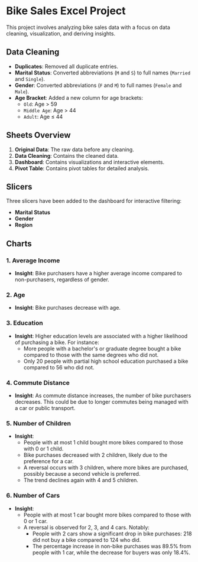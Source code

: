 
# Bike Sales Excel Project

This project involves analyzing bike sales data with a focus on data cleaning, visualization, and deriving insights.

## Data Cleaning
- **Duplicates**: Removed all duplicate entries.
- **Marital Status**: Converted abbreviations (`M` and `S`) to full names (`Married` and `Single`).
- **Gender**: Converted abbreviations (`F` and `M`) to full names (`Female` and `Male`).
- **Age Bracket**: Added a new column for age brackets:
  - `Old`: Age > 59
  - `Middle Age`: Age > 44
  - `Adult`: Age ≤ 44

## Sheets Overview
1. **Original Data**: The raw data before any cleaning.
2. **Data Cleaning**: Contains the cleaned data.
3. **Dashboard**: Contains visualizations and interactive elements.
4. **Pivot Table**: Contains pivot tables for detailed analysis.

## Slicers
Three slicers have been added to the dashboard for interactive filtering:
- **Marital Status**
- **Gender**
- **Region**

## Charts

### 1. Average Income
- **Insight**: Bike purchasers have a higher average income compared to non-purchasers, regardless of gender.

### 2. Age
- **Insight**: Bike purchases decrease with age.

### 3. Education
- **Insight**: Higher education levels are associated with a higher likelihood of purchasing a bike. For instance:
  - More people with a bachelor's or graduate degree bought a bike compared to those with the same degrees who did not.
  - Only 20 people with partial high school education purchased a bike compared to 56 who did not.

### 4. Commute Distance
- **Insight**: As commute distance increases, the number of bike purchasers decreases. This could be due to longer commutes being managed with a car or public transport.

### 5. Number of Children
- **Insight**: 
  - People with at most 1 child bought more bikes compared to those with 0 or 1 child.
  - Bike purchases decreased with 2 children, likely due to the preference for a car.
  - A reversal occurs with 3 children, where more bikes are purchased, possibly because a second vehicle is preferred.
  - The trend declines again with 4 and 5 children.

### 6. Number of Cars
- **Insight**: 
  - People with at most 1 car bought more bikes compared to those with 0 or 1 car.
  - A reversal is observed for 2, 3, and 4 cars. Notably:
    - People with 2 cars show a significant drop in bike purchases: 218 did not buy a bike compared to 124 who did.
    - The percentage increase in non-bike purchases was 89.5% from people with 1 car, while the decrease for buyers was only 18.4%.

